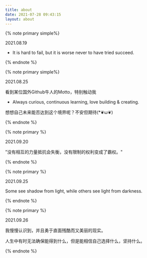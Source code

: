 ```yaml
---
title: about
date: 2021-07-28 09:43:15
layout: about
---
```


{% note primary simple%}

2021.08.19

- It is hard to fail, but it is worse never to have tried succeed. 

{% endnote %}



{% note primary simple%}

2021.08.25

看到某位国外Github牛人的Motto，特别触动我

- Always curious, continuous learning, love building & creating.  

想想自己未来能否达到这个境界呢？不安但期待(*❦ω❦)

{% endnote %}



{% note primary %}

2021.09.20

”没有相互的力量抵抗会失衡，没有限制的权利变成了霸权。"

{% endnote %}



{% note primary %}

2021.09.25

Some see shadow from light, while others see light from darkness.

{% endnote %}



{% note primary %}

2021.09.26

我慢慢认识到，并且勇于直面残酷而又美丽的现实。

人生中有时无法确保能得到什么，但是能相信自己选择什么，坚持什么。

{% endnote %}
